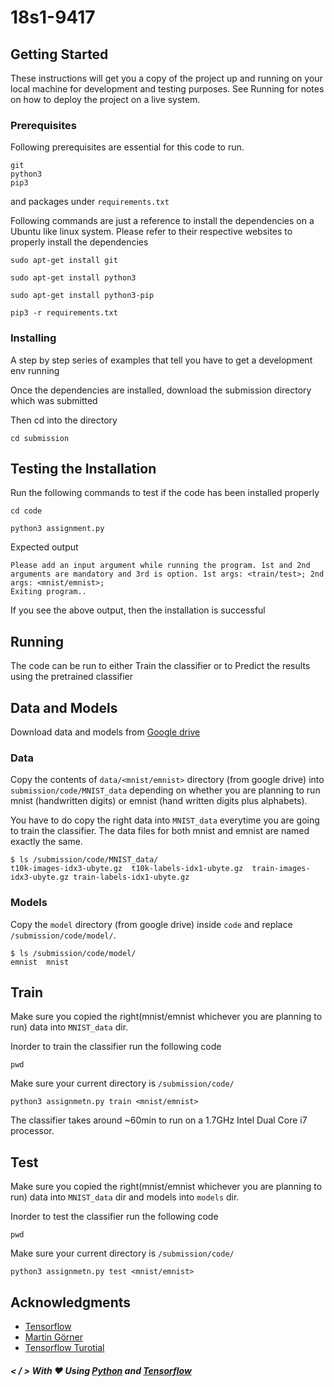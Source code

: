 # 18s1-9417

## Getting Started

These instructions will get you a copy of the project up and running on your local machine for development and testing purposes. See Running for notes on how to deploy the project on a live system.

### Prerequisites

Following prerequisites are essential for this code to run.

```
git
python3
pip3
```

and packages under `requirements.txt`

Following commands are just a reference to install the dependencies on a Ubuntu like linux system. Please refer to their respective websites to properly install the dependencies

```
sudo apt-get install git

sudo apt-get install python3

sudo apt-get install python3-pip

pip3 -r requirements.txt
```

### Installing

A step by step series of examples that tell you have to get a development env running

Once the dependencies are installed, download the submission directory which was submitted

Then cd into the directory

```
cd submission
```

## Testing the Installation

Run the following commands to test if the code has been installed properly

```
cd code

python3 assignment.py
```

Expected output

```
Please add an input argument while running the program. 1st and 2nd arguments are mandatory and 3rd is option. 1st args: <train/test>; 2nd args: <mnist/emnist>;
Exiting program..
```

If you see the above output, then the installation is successful

## Running

The code can be run to either Train the classifier or to Predict the results using the pretrained classifier

## Data and Models

Download data and models from [Google drive](https://drive.google.com/open?id=1fKhMOCI63-G4b6Cxkw3qif4N4ALMESLr)

### Data

Copy the contents of `data/<mnist/emnist>` directory (from google drive) into `submission/code/MNIST_data` depending on whether you are planning to run mnist (handwritten digits) or emnist (hand written digits plus alphabets).

You have to do copy the right data into `MNIST_data` everytime you are going to train the classifier. The data files for both mnist and emnist are named exactly the same.

```
$ ls /submission/code/MNIST_data/
t10k-images-idx3-ubyte.gz  t10k-labels-idx1-ubyte.gz  train-images-idx3-ubyte.gz train-labels-idx1-ubyte.gz
```

### Models

Copy the `model` directory (from google drive) inside `code` and replace `/submission/code/model/`.

```
$ ls /submission/code/model/
emnist  mnist
```

## Train

Make sure you copied the right(mnist/emnist whichever you are planning to run) data into `MNIST_data` dir.

Inorder to train the classifier run the following code

```
pwd
```

Make sure your current directory is `/submission/code/`

```
python3 assignmetn.py train <mnist/emnist>
```

The classifier takes around ~60min to run on a 1.7GHz Intel Dual Core i7 processor.

## Test

Make sure you copied the right(mnist/emnist whichever you are planning to run) data into `MNIST_data` dir and models into `models` dir.

Inorder to test the classifier run the following code

```
pwd
```

Make sure your current directory is `/submission/code/`

```
python3 assignmetn.py test <mnist/emnist>
```

## Acknowledgments

* [Tensorflow](https://tensorflow.org)
* [Martin Görner](https://twitter.com/martin_gorner)
* [Tensorflow Turotial](https://www.tensorflow.org/get_started/mnist/beginners)

##### < / > With :heart: Using [Python](https://www.python.org/) and [Tensorflow](https://www.tensorflow.org/)
